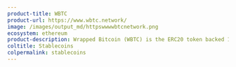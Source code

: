 ```yaml
---
product-title: WBTC
product-url: https://www.wbtc.network/
image: /images/output_md/httpswwwwbtcnetwork.png
ecosystem: ethereum
product-description: Wrapped Bitcoin (WBTC) is the ERC20 token backed 1&#58;1 with Bitcoin. [WBTC origins with Benedict Chan, CTO of BitGo](/wbtc).
coltitle: Stablecoins
colpermalink: stablecoins
---
```


